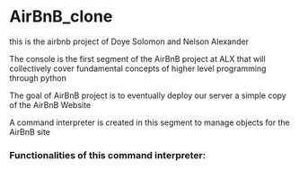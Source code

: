 # AirBnB_clone

this is the airbnb project of Doye Solomon and Nelson Alexander

The console is the first segment of the AirBnB project at ALX that will collectively cover fundamental concepts of higher level programming through python

The goal of AirBnB project is to eventually deploy our server a simple copy of the AirBnB Website

A command interpreter is created in this segment to manage objects for the AirBnB site

### Functionalities of this command interpreter:

